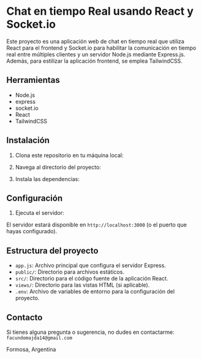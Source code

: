 # Chat en tiempo Real usando React y Socket.io

Este proyecto es una aplicación web de chat en tiempo real que utiliza React para el frontend y Socket.io para habilitar la comunicación en tiempo real entre múltiples clientes y un servidor Node.js mediante Express.js. Además, para estilizar la aplicación frontend, se emplea TailwindCSS.

## Herramientas

- Node.js
- express
- socket.io
- React
- TailwindCSS

## Instalación

1. Clona este repositorio en tu máquina local:

2. Navega al directorio del proyecto:

3. Instala las dependencias:

## Configuración

1. Ejecuta el servidor:

El servidor estará disponible en `http://localhost:3000` (o el puerto que hayas configurado).

## Estructura del proyecto

- `app.js`: Archivo principal que configura el servidor Express.
- `public/`: Directorio para archivos estáticos.
- `src/`: Directorio para el código fuente de la aplicación React.
- `views/`: Directorio para las vistas HTML (si aplicable).
- `.env`: Archivo de variables de entorno para la configuración del proyecto.

## Contacto

Si tienes alguna pregunta o sugerencia, no dudes en contactarme: `facundomajda14@gmail.com`

Formosa, Argentina
